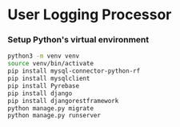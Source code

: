 # User Logging Processor

### Setup Python's virtual environment
```bash
python3 -m venv venv
source venv/bin/activate
pip install mysql-connector-python-rf
pip install mysqlclient
pip install Pyrebase
pip install django
pip install djangorestframework
python manage.py migrate
python manage.py runserver
````
